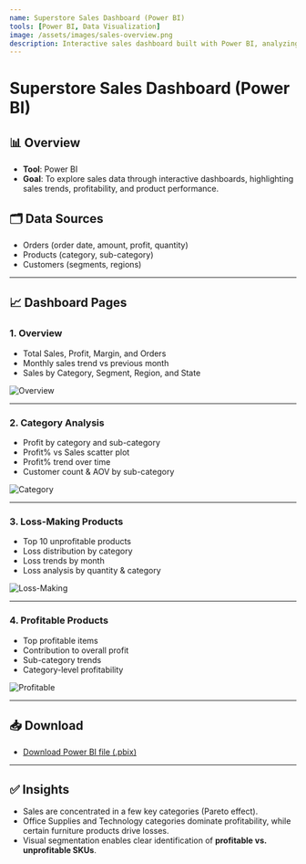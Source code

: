 ```yaml
---
name: Superstore Sales Dashboard (Power BI)
tools: [Power BI, Data Visualization]
image: /assets/images/sales-overview.png
description: Interactive sales dashboard built with Power BI, analyzing revenue, profit, and product performance
---
```


# Superstore Sales Dashboard (Power BI)

## 📊 Overview
- **Tool**: Power BI
- **Goal**: To explore sales data through interactive dashboards, highlighting sales trends, profitability, and product performance.

## 🗂️ Data Sources
- Orders (order date, amount, profit, quantity)
- Products (category, sub-category)
- Customers (segments, regions)

---

## 📈 Dashboard Pages

### 1. Overview
- Total Sales, Profit, Margin, and Orders
- Monthly sales trend vs previous month
- Sales by Category, Segment, Region, and State

![Overview](/assets/images/sales-overview.png)

---

### 2. Category Analysis
- Profit by category and sub-category
- Profit% vs Sales scatter plot
- Profit% trend over time
- Customer count & AOV by sub-category

![Category](/assets/images/sales-category.png)

---

### 3. Loss-Making Products
- Top 10 unprofitable products
- Loss distribution by category
- Loss trends by month
- Loss analysis by quantity & category

![Loss-Making](/assets/images/sales-loss.png)

---

### 4. Profitable Products
- Top profitable items
- Contribution to overall profit
- Sub-category trends
- Category-level profitability

![Profitable](/assets/images/sales-profitable.png)

---

## 📥 Download
- [Download Power BI file (.pbix)](/reports/salesReport_PowerBI.pbix)

---

## ✅ Insights
- Sales are concentrated in a few key categories (Pareto effect).
- Office Supplies and Technology categories dominate profitability, while certain furniture products drive losses.
- Visual segmentation enables clear identification of **profitable vs. unprofitable SKUs**.
